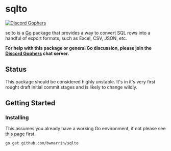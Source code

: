 sqlto
====
[![Discord Gophers](https://img.shields.io/badge/Discord%20Gophers-%23info-blue.svg)](https://discord.gg/0f1SbxBZjYq9jLBk)

sqlto is a [Go](https://golang.org/) package that provides a way to convert SQL 
rows into a handful of export formats, such as Excel, CSV, JSON, etc.

**For help with this package or general Go discussion, please join the [Discord 
Gophers](https://discord.gg/0f1SbxBZjYq9jLBk) chat server.**

## Status
This package should be considered highly unstable.  It's in it's very first
rought draft initial commit stages and is likely to change wildly.
  
## Getting Started

### Installing

This assumes you already have a working Go environment, if not please see
[this page](https://golang.org/doc/install) first.

```sh
go get github.com/bwmarrin/sqlto
```


